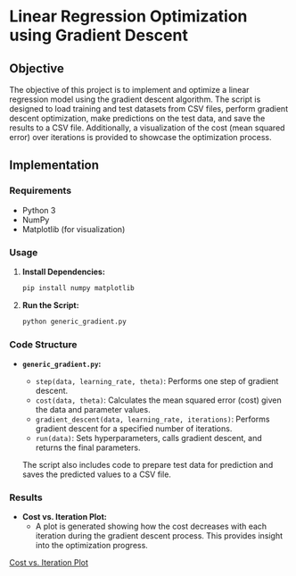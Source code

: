 # Linear Regression Optimization using Gradient Descent

## Objective

The objective of this project is to implement and optimize a linear regression model using the gradient descent algorithm. The script is designed to load training and test datasets from CSV files, perform gradient descent optimization, make predictions on the test data, and save the results to a CSV file. Additionally, a visualization of the cost (mean squared error) over iterations is provided to showcase the optimization process.

## Implementation

### Requirements

- Python 3
- NumPy
- Matplotlib (for visualization)

### Usage

1. **Install Dependencies:**
    ```bash
    pip install numpy matplotlib
    ```

2. **Run the Script:**
    ```bash
    python generic_gradient.py
    ```

### Code Structure

- **`generic_gradient.py`:**
    - `step(data, learning_rate, theta)`: Performs one step of gradient descent.
    - `cost(data, theta)`: Calculates the mean squared error (cost) given the data and parameter values.
    - `gradient_descent(data, learning_rate, iterations)`: Performs gradient descent for a specified number of iterations.
    - `run(data)`: Sets hyperparameters, calls gradient descent, and returns the final parameters.
    
    The script also includes code to prepare test data for prediction and saves the predicted values to a CSV file.

### Results

- **Cost vs. Iteration Plot:**
    - A plot is generated showing how the cost decreases with each iteration during the gradient descent process. This provides insight into the optimization progress.

[Cost vs. Iteration Plot](https://raw.githubusercontent.com/rehmansohail/gradient_descent/graphs/cost_vs_iteration.png)
